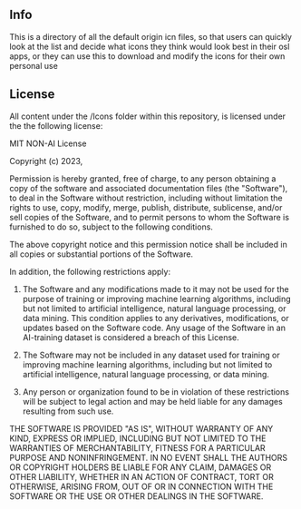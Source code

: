 ## Info

This is a directory of all the default origin icn files, so that users can quickly look at the list and decide what icons they think would look best in their osl apps, or they can use this to download and modify the icons for their own personal use

## License

All content under the /Icons folder within this repository, is licensed under the the following license:

MIT NON-AI License

Copyright (c) 2023, <copyright holders>

Permission is hereby granted, free of charge, to any person obtaining a copy of the software and associated documentation files (the "Software"),
to deal in the Software without restriction, including without limitation the rights to use, copy, modify, merge, publish, distribute, sublicense,
and/or sell copies of the Software, and to permit persons to whom the Software is furnished to do so, subject to the following conditions.

The above copyright notice and this permission notice shall be included in all copies or substantial portions of the Software.

In addition, the following restrictions apply:

1. The Software and any modifications made to it may not be used for the purpose of training or improving machine learning algorithms,
including but not limited to artificial intelligence, natural language processing, or data mining. This condition applies to any derivatives,
modifications, or updates based on the Software code. Any usage of the Software in an AI-training dataset is considered a breach of this License.

2. The Software may not be included in any dataset used for training or improving machine learning algorithms,
including but not limited to artificial intelligence, natural language processing, or data mining.

3. Any person or organization found to be in violation of these restrictions will be subject to legal action and may be held liable
for any damages resulting from such use.

THE SOFTWARE IS PROVIDED "AS IS", WITHOUT WARRANTY OF ANY KIND, EXPRESS OR IMPLIED, INCLUDING BUT NOT LIMITED TO THE WARRANTIES OF MERCHANTABILITY,
FITNESS FOR A PARTICULAR PURPOSE AND NONINFRINGEMENT. IN NO EVENT SHALL THE AUTHORS OR COPYRIGHT HOLDERS BE LIABLE FOR ANY CLAIM,
DAMAGES OR OTHER LIABILITY, WHETHER IN AN ACTION OF CONTRACT, TORT OR OTHERWISE, ARISING FROM, OUT OF OR IN CONNECTION WITH THE SOFTWARE
OR THE USE OR OTHER DEALINGS IN THE SOFTWARE.
